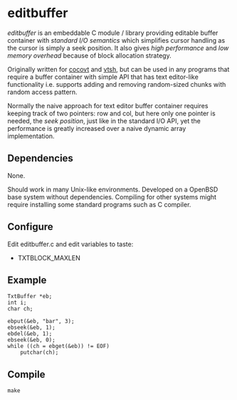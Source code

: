 # editbuffer

*editbuffer* is an embeddable C module / library providing editable
buffer container with *standard I/O semantics* which simplifies
cursor handling as the cursor is simply a seek position. It also
gives *high performance* and *low memory overhead* because of block
allocation strategy.

Originally written for [cocovt](https://github.com/tleino/cocovt)
and [vtsh](https://github.com/tleino/vtsh), but can be used in any
programs that require a buffer container with simple API that has
text editor-like functionality i.e. supports adding and removing
random-sized chunks with random access pattern.

Normally the naive approach for text editor buffer container requires
keeping track of two pointers: row and col, but here only one pointer
is needed, the *seek position*, just like in the standard I/O API,
yet the performance is greatly increased over a naive dynamic array
implementation.

## Dependencies

None.

Should work in many Unix-like environments. Developed on a OpenBSD
base system without dependencies. Compiling for other systems might
require installing some standard programs such as C compiler.

## Configure

Edit editbuffer.c and edit variables to taste:

* TXTBLOCK_MAXLEN

## Example

	TxtBuffer *eb;
	int i;
	char ch;
	
	ebput(&eb, "bar", 3);
	ebseek(&eb, 1);
	ebdel(&eb, 1);
	ebseek(&eb, 0);
	while ((ch = ebget(&eb)) != EOF)
		putchar(ch);

## Compile

	make
